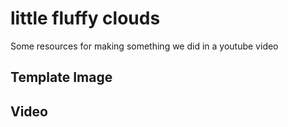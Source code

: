 # little fluffy clouds

Some resources for making something we did in a youtube video

## Template Image

## Video
